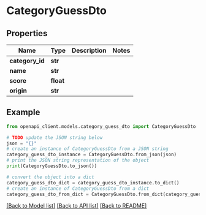 # CategoryGuessDto


## Properties

Name | Type | Description | Notes
------------ | ------------- | ------------- | -------------
**category_id** | **str** |  | 
**name** | **str** |  | 
**score** | **float** |  | 
**origin** | **str** |  | 

## Example

```python
from openapi_client.models.category_guess_dto import CategoryGuessDto

# TODO update the JSON string below
json = "{}"
# create an instance of CategoryGuessDto from a JSON string
category_guess_dto_instance = CategoryGuessDto.from_json(json)
# print the JSON string representation of the object
print(CategoryGuessDto.to_json())

# convert the object into a dict
category_guess_dto_dict = category_guess_dto_instance.to_dict()
# create an instance of CategoryGuessDto from a dict
category_guess_dto_from_dict = CategoryGuessDto.from_dict(category_guess_dto_dict)
```
[[Back to Model list]](../README.md#documentation-for-models) [[Back to API list]](../README.md#documentation-for-api-endpoints) [[Back to README]](../README.md)


